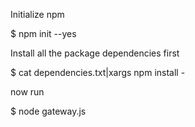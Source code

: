 Initialize npm 

$ npm init --yes

Install all the package dependencies first

$ cat dependencies.txt|xargs npm install -

now run 

$ node gateway.js
